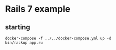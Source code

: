 # Rails 7 example

## starting

```shell
docker-compose -f ../../docker-compose.yml up -d
bin/rackup app.ru
```
